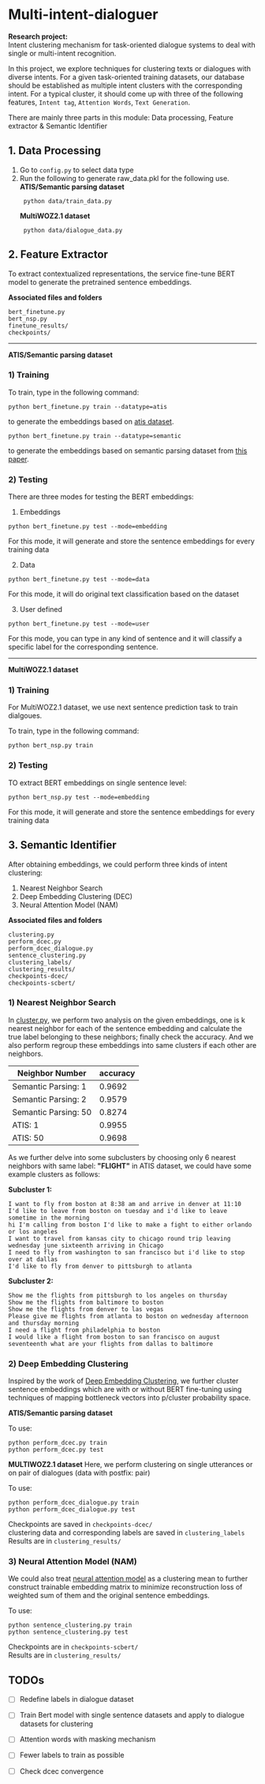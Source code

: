 # Multi-intent-dialoguer

**Research project:** <br>
Intent clustering mechanism for task-oriented dialogue systems to deal with single or multi-intent recognition.

In this project, we explore techniques for clustering texts or dialogues with diverse intents. For a given task-oriented training datasets,
our database should be established as multiple intent clusters
with the corresponding intent. For a typical cluster, it should come up with three of the following features, `Intent tag`, `Attention Words`, `Text Generation`.

There are mainly three parts in this module: Data processing, Feature extractor & Semantic Identifier

## 1. Data Processing

1. Go to `config.py` to select data type
2. Run the following to generate raw_data.pkl for the following use. <br>
    **ATIS/Semantic parsing dataset**
    >
        python data/train_data.py
    **MultiWOZ2.1 dataset**
    >
        python data/dialogue_data.py

## 2. Feature Extractor
To extract contextualized representations, the service fine-tune BERT model to generate the pretrained sentence embeddings. <br>

**Associated files and folders**
>  
    bert_finetune.py
    bert_nsp.py
    finetune_results/
    checkpoints/

-----------------

**ATIS/Semantic parsing dataset**

### 1) Training

To train, type in the following command:
>
    python bert_finetune.py train --datatype=atis
to generate the embeddings based on [atis dataset](https://github.com/howl-anderson/ATIS_dataset).

>
    python bert_finetune.py train --datatype=semantic
to generate the embeddings based on semantic parsing dataset from [this paper](https://arxiv.org/pdf/1810.07942.pdf).

### 2) Testing
There are three modes for testing the BERT embeddings:

1. Embeddings

>
    python bert_finetune.py test --mode=embedding
For this mode, it will generate and store the sentence embeddings for every training data

2. Data

>
    python bert_finetune.py test --mode=data
For this mode, it will do original text classification based on the dataset

3. User defined

>
    python bert_finetune.py test --mode=user
For this mode, you can type in any kind of sentence and it will classify a specific label for the corresponding sentence.

-----------------

**MultiWOZ2.1 dataset**

### 1) Training

For MultiWOZ2.1 dataset, we use next sentence prediction task to train dialgoues. <br>

To train, type in the following command:
>
    python bert_nsp.py train


### 2) Testing
TO extract BERT embeddings on single sentence level:
>
    python bert_nsp.py test --mode=embedding
For this mode, it will generate and store the sentence embeddings for every training data



## 3. Semantic Identifier
After obtaining embeddings, we could perform three kinds of intent clustering: <br>
1. Nearest Neighbor Search
2. Deep Embedding Clustering (DEC)
3. Neural Attention Model (NAM)

**Associated files and folders**
>  
    clustering.py
    perform_dcec.py
    perform_dcec_dialogue.py
    sentence_clustering.py
    clustering_labels/
    clustering_results/
    checkpoints-dcec/
    checkpoints-scbert/
    
### 1) Nearest Neighbor Search

In [cluster.py](https://github.com/waynewu6250/Multi-intent-dialoguer/blob/master/clustering.py), we perform two analysis on the given embeddings, one is k nearest neighbor for each of the sentence embedding and calculate the true label belonging to these neighbors; finally check the accuracy. And we also perform regroup these embeddings into same clusters if each other are neighbors.


|    Neighbor Number     | accuracy |
|      ------------      | -------- | 
| Semantic Parsing: 1    |  0.9692  | 
| Semantic Parsing: 2    |  0.9579  | 
| Semantic Parsing: 50   |  0.8274  | 
| ATIS: 1                |  0.9955  |
| ATIS: 50               |  0.9698  |

As we further delve into some subclusters by choosing only 6 nearest neighbors with same label:
**"FLIGHT"** in ATIS dataset, we could have some example clusters as follows:

**Subcluster 1:**
>

    I want to fly from boston at 8:38 am and arrive in denver at 11:10
    I'd like to leave from boston on tuesday and i'd like to leave sometime in the morning
    hi I'm calling from boston I'd like to make a fight to either orlando or los angeles
    I want to travel from kansas city to chicago round trip leaving wednesday june sixteenth arriving in Chicago
    I need to fly from washington to san francisco but i'd like to stop over at dallas
    I'd like to fly from denver to pittsburgh to atlanta

**Subcluster 2:**
>
    Show me the flights from pittsburgh to los angeles on thursday
    Show me the flights from baltimore to boston
    Show me the flights from denver to las vegas
    Please give me flights from atlanta to boston on wednesday afternoon and thursday morning
    I need a flight from philadelphia to boston
    I would like a flight from boston to san francisco on august seventeenth what are your flights from dallas to baltimore

### 2) Deep Embedding Clustering
Inspired by the work of [Deep Embedding Clustering](http://proceedings.mlr.press/v48/xieb16.pdf), we further cluster sentence embeddings which are with or without BERT fine-tuning using techniques of mapping bottleneck vectors into p/cluster probability space. <br>

**ATIS/Semantic parsing dataset**

To use:
>
    python perform_dcec.py train
    python perform_dcec.py test

**MULTIWOZ2.1 dataset**
Here, we perform clustering on single utterances or on pair of dialogues (data with postfix: pair)

To use:
>
    python perform_dcec_dialogue.py train
    python perform_dcec_dialogue.py test

Checkpoints are saved in ``checkpoints-dcec/`` <br>
clustering data and corresponding labels are saved in ``clustering_labels`` <br>
Results are in ``clustering_results/``


### 3) Neural Attention Model (NAM)
We could also treat [neural attention model](https://www.comp.nus.edu.sg/~leews/publications/acl17.pdf) as a clustering mean to further construct trainable embedding matrix to minimize reconstruction loss of weighted sum of them and the original sentence embeddings.

To use:
>
    python sentence_clustering.py train
    python sentence_clustering.py test

Checkpoints are in ``checkpoints-scbert/`` <br>
Results are in ``clustering_results/``


## TODOs

- [ ] Redefine labels in dialogue dataset
- [ ] Train Bert model with single sentence datasets and apply to dialogue datasets for clustering
- [ ] Attention words with masking mechanism
- [ ] Fewer labels to train as possible
- [ ] Check dcec convergence






